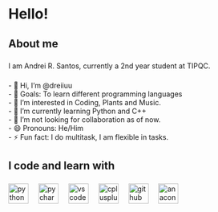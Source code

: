 <h1 align="left">Hello!</h1>

###

<h2 align="left">About me</h2>

###

<p align="left">I am Andrei R. Santos, currently a 2nd year student at TIPQC.</p>

###

<p align="left">- 👋 Hi, I’m @dreiiuu<br>- 🎯 Goals: To learn different programming languages <br>- 👀 I’m interested in Coding, Plants and Music. <br>- 🌱 I’m currently learning Python and C++<br>- 💞️ I’m not looking for collaboration as of now.<br>- 😄 Pronouns: He/Him<br>- ⚡ Fun fact: I do multitask, I am flexible in tasks.</p>

###

<h2 align="left">I code and learn with</h2>

###

<div align="left">
  <img src="https://cdn.jsdelivr.net/gh/devicons/devicon/icons/python/python-original.svg" height="40" alt="python logo"  />
  <img width="12" />
  <img src="https://cdn.jsdelivr.net/gh/devicons/devicon/icons/pycharm/pycharm-original.svg" height="40" alt="pycharm logo"  />
  <img width="12" />
  <img src="https://cdn.jsdelivr.net/gh/devicons/devicon/icons/vscode/vscode-original.svg" height="40" alt="vscode logo"  />
  <img width="12" />
  <img src="https://cdn.jsdelivr.net/gh/devicons/devicon/icons/cplusplus/cplusplus-original.svg" height="40" alt="cplusplus logo"  />
  <img width="12" />
  <img src="https://cdn.jsdelivr.net/gh/devicons/devicon/icons/github/github-original.svg" height="40" alt="github logo"  />
  <img width="12" />
  <img src="https://cdn.jsdelivr.net/gh/devicons/devicon/icons/anaconda/anaconda-original.svg" height="40" alt="anaconda logo"  />
</div>

###
